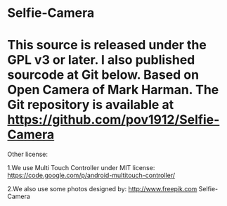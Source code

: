 Selfie-Camera
=============
This source is released under the GPL v3 or later. I also published sourcode at Git below.
Based on Open Camera of Mark Harman.
The Git repository is available at https://github.com/pov1912/Selfie-Camera
=============
Other license:

1.We use Multi Touch Controller under MIT license:
https://code.google.com/p/android-multitouch-controller/

2.We also use some photos designed by:
http://www.freepik.com
Selfie-Camera
